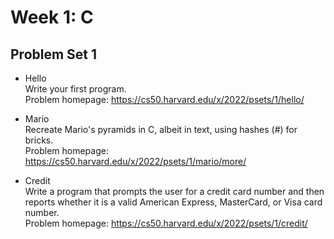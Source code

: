 # Week 1: C

## Problem Set 1
- Hello<br>
Write your first program.<br>
Problem homepage: https://cs50.harvard.edu/x/2022/psets/1/hello/

- Mario<br>
Recreate Mario's pyramids in C, albeit in text, using hashes (#) for bricks.<br>
Problem homepage: https://cs50.harvard.edu/x/2022/psets/1/mario/more/

- Credit<br>
Write a program that prompts the user for a credit card number and then reports whether it is a valid American Express, MasterCard, or Visa card number.<br>
Problem homepage: https://cs50.harvard.edu/x/2022/psets/1/credit/
